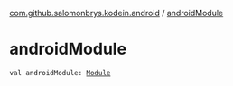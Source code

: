 [com.github.salomonbrys.kodein.android](index.md) / [androidModule](.)

# androidModule

`val androidModule: `[`Module`](../com.github.salomonbrys.kodein/-kodein/-module/index.md)